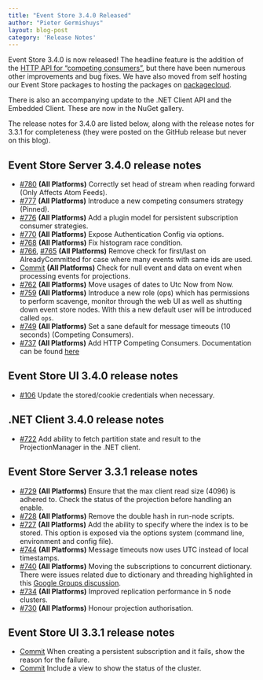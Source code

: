 ```yaml
---
title: "Event Store 3.4.0 Released"
author: "Pieter Germishuys"
layout: blog-post
category: 'Release Notes'
---
```


Event Store 3.4.0 is now released! The headline feature is the addition of the [HTTP API for “competing consumers”](/docs/http-api/competing-consumers/), but there have been numerous other improvements and bug fixes. We have also moved from self hosting our Event Store packages to hosting the packages on [packagecloud](https://packagecloud.io/EventStore/EventStore-OSS).

There is also an accompanying update to the .NET Client API and the Embedded Client. These are now in the NuGet gallery.

The release notes for 3.4.0 are listed below, along with the release notes for 3.3.1 for completeness (they were posted on the GitHub release but never on this blog).

## Event Store Server 3.4.0 release notes

- [#780](https://github.com/EventStore/EventStore/pull/780) **(All Platforms)** Correctly set head of stream when reading forward (Only Affects Atom Feeds).
- [#777](https://github.com/EventStore/EventStore/pull/777) **(All Platforms)** Introduce a new competing consumers strategy (Pinned).
- [#776](https://github.com/EventStore/EventStore/pull/776) **(All Platforms)** Add a plugin model for persistent subscription consumer strategies.
- [#770](https://github.com/EventStore/EventStore/pull/770) **(All Platforms)** Expose Authentication Config via options.
- [#768](https://github.com/EventStore/EventStore/pull/768) **(All Platforms)** Fix histogram race condition.
- [#766](https://github.com/EventStore/EventStore/pull/766), [#765](https://github.com/EventStore/EventStore/pull/765) **(All Platforms)** Remove check for first/last on AlreadyCommitted for case where many events with same ids are used.
- [Commit](https://github.com/EventStore/EventStore/commit/1450ab78802f45b467d78cc40aa23f59625f1669) **(All Platforms)** Check for null event and data on event when processing events for projections.
- [#762](https://github.com/EventStore/EventStore/pull/762) **(All Platforms)** Move usages of dates to Utc Now from Now.
- [#759](https://github.com/EventStore/EventStore/pull/759) **(All Platforms)** Introduce a new role (ops) which has permissions to perform scavenge, monitor through the web UI as well as shutting down event store nodes. With this a new default user will be introduced called `ops`.
- [#749](https://github.com/EventStore/EventStore/pull/749) **(All Platforms)** Set a sane default for message timeouts (10 seconds) (Competing Consumers).
- [#737](https://github.com/EventStore/EventStore/pull/737) **(All Platforms)** Add HTTP Competing Consumers. Documentation can be found [here](/docs/http-api/3.4.0/competing-consumers)

## Event Store UI 3.4.0 release notes

- [#106](https://github.com/EventStore/EventStore.UI/pull/106) Update the stored/cookie credentials when necessary.

## .NET Client 3.4.0 release notes

- [#722](https://github.com/EventStore/EventStore/pull/722) Add ability to fetch partition state and result to the ProjectionManager in the .NET client.

## Event Store Server 3.3.1 release notes

- [#729](https://github.com/EventStore/EventStore/pull/729) **(All Platforms)** Ensure that the max client read size (4096) is adhered to. Check the status of the projection before handling an enable.
- [#728](https://github.com/EventStore/EventStore/pull/728) **(All Platforms)** Remove the double hash in run-node scripts.
- [#727](https://github.com/EventStore/EventStore/pull/727) **(All Platforms)** Add the ability to specify where the index is to be stored. This option is exposed via the options system (command line, environment and config file).
- [#744](https://github.com/EventStore/EventStore/pull/744) **(All Platforms)** Message timeouts now uses UTC instead of local timestamps.
- [#740](https://github.com/EventStore/EventStore/pull/740) **(All Platforms)** Moving the subscriptions to concurrent dictionary. There were issues related due to dictionary and threading highlighted in this [Google Groups discussion](https://groups.google.com/forum/#!topic/event-store/991cAF157bM).
- [#734](https://github.com/EventStore/EventStore/pull/734) **(All Platforms)** Improved replication performance in 5 node clusters.
- [#730](https://github.com/EventStore/EventStore/pull/730) **(All Platforms)** Honour projection authorisation.

## Event Store UI 3.3.1 release notes

- [Commit](https://github.com/EventStore/EventStore.UI/commit/f177ebc7f4cfa76bcecb49479bfb15634cb9a534) When creating a persistent subscription and it fails, show the reason for the failure.
- [Commit](https://github.com/EventStore/EventStore.UI/commit/3383d8c827aff62d15c902d457634c388fc6e074) Include a view to show the status of the cluster.